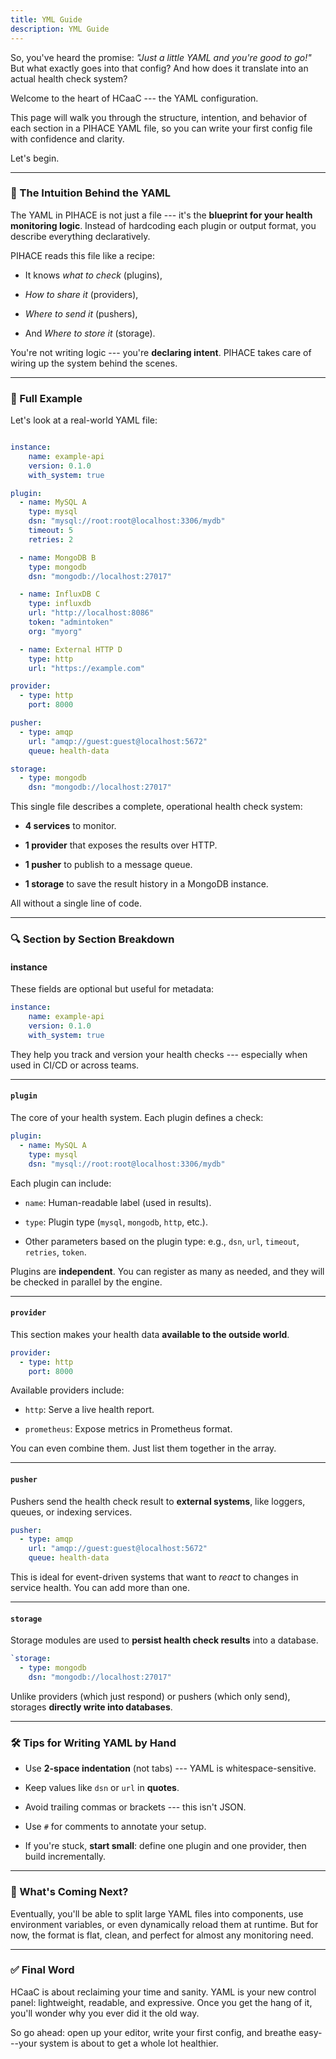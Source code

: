 ```yaml
---
title: YML Guide
description: YML Guide
---
```


So, you've heard the promise: *"Just a little YAML and you're good to go!"* But what exactly goes into that config? And how does it translate into an actual health check system?

Welcome to the heart of HCaaC --- the YAML configuration.

This page will walk you through the structure, intention, and behavior of each section in a PIHACE YAML file, so you can write your first config file with confidence and clarity.

Let's begin.

* * * * *

### 🧠 The Intuition Behind the YAML

The YAML in PIHACE is not just a file --- it's the **blueprint for your health monitoring logic**. Instead of hardcoding each plugin or output format, you describe everything declaratively.

PIHACE reads this file like a recipe:

-   It knows *what to check* (plugins),

-   *How to share it* (providers),

-   *Where to send it* (pushers),

-   And *Where to store it* (storage).

You're not writing logic --- you're **declaring intent**. PIHACE takes care of wiring up the system behind the scenes.

* * * * *

### 🧩 Full Example

Let's look at a real-world YAML file:

```yaml

instance:
    name: example-api
    version: 0.1.0
    with_system: true

plugin:
  - name: MySQL A
    type: mysql
    dsn: "mysql://root:root@localhost:3306/mydb"
    timeout: 5
    retries: 2

  - name: MongoDB B
    type: mongodb
    dsn: "mongodb://localhost:27017"

  - name: InfluxDB C
    type: influxdb
    url: "http://localhost:8086"
    token: "admintoken"
    org: "myorg"

  - name: External HTTP D
    type: http
    url: "https://example.com"

provider:
  - type: http
    port: 8000

pusher:
  - type: amqp
    url: "amqp://guest:guest@localhost:5672"
    queue: health-data

storage:
  - type: mongodb
    dsn: "mongodb://localhost:27017"

```

This single file describes a complete, operational health check system:

-   **4 services** to monitor.

-   **1 provider** that exposes the results over HTTP.

-   **1 pusher** to publish to a message queue.

-   **1 storage** to save the result history in a MongoDB instance.

All without a single line of code.

* * * * *

### 🔍 Section by Section Breakdown

#### instance

These fields are optional but useful for metadata:

```yaml
instance:
    name: example-api
    version: 0.1.0
    with_system: true
```

They help you track and version your health checks --- especially when used in CI/CD or across teams.

* * * * *

#### `plugin`

The core of your health system. Each plugin defines a check:

```yaml
plugin:
  - name: MySQL A
    type: mysql
    dsn: "mysql://root:root@localhost:3306/mydb"
```

Each plugin can include:

-   `name`: Human-readable label (used in results).

-   `type`: Plugin type (`mysql`, `mongodb`, `http`, etc.).

-   Other parameters based on the plugin type: e.g., `dsn`, `url`, `timeout`, `retries`, `token`.

Plugins are **independent**. You can register as many as needed, and they will be checked in parallel by the engine.

* * * * *

#### `provider`

This section makes your health data **available to the outside world**.

```yaml
provider:
  - type: http
    port: 8000
```
Available providers include:

-   `http`: Serve a live health report.

-   `prometheus`: Expose metrics in Prometheus format.

You can even combine them. Just list them together in the array.

* * * * *

#### `pusher`

Pushers send the health check result to **external systems**, like loggers, queues, or indexing services.

```yaml
pusher:
  - type: amqp
    url: "amqp://guest:guest@localhost:5672"
    queue: health-data
```
This is ideal for event-driven systems that want to *react* to changes in service health. You can add more than one.

* * * * *

#### `storage`

Storage modules are used to **persist health check results** into a database.

```yaml
`storage:
  - type: mongodb
    dsn: "mongodb://localhost:27017"
```

Unlike providers (which just respond) or pushers (which only send), storages **directly write into databases**.

* * * * *

### 🛠️ Tips for Writing YAML by Hand

-   Use **2-space indentation** (not tabs) --- YAML is whitespace-sensitive.

-   Keep values like `dsn` or `url` in **quotes**.

-   Avoid trailing commas or brackets --- this isn't JSON.

-   Use `#` for comments to annotate your setup.

-   If you're stuck, **start small**: define one plugin and one provider, then build incrementally.

* * * * *

### 🔮 What's Coming Next?

Eventually, you'll be able to split large YAML files into components, use environment variables, or even dynamically reload them at runtime. But for now, the format is flat, clean, and perfect for almost any monitoring need.

* * * * *

### ✅ Final Word

HCaaC is about reclaiming your time and sanity. YAML is your new control panel: lightweight, readable, and expressive. Once you get the hang of it, you'll wonder why you ever did it the old way.

So go ahead: open up your editor, write your first config, and breathe easy---your system is about to get a whole lot healthier.